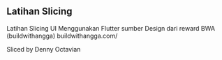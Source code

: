 ## Latihan Slicing

Latihan Slicing UI Menggunakan Flutter sumber Design dari reward BWA (buildwithangga) buildwithangga.com/

Sliced by Denny Octavian
